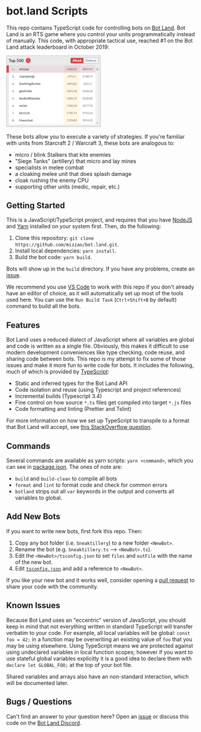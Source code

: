 # bot.land Scripts

This repo contains TypeScript code for controlling bots on [Bot
Land](https://play.bot.land). Bot Land is an RTS game where you control your
units programmatically instead of manually. This code, with appropriate tactical
use, reached #1 on the Bot Land attack leaderboard in October 2019:

<img src="img/attack-top1.png" width="50%">

These bots allow you to execute a variety of strategies. If you're familiar with
units from Starcraft 2 / Warcraft 3, these bots are analogous to:

- micro / blink Stalkers that kite enemies
- "Siege Tanks" (artillery) that micro and lay mines
- specialists in melee combat
- a cloaking melee unit that does splash damage
- cloak rushing the enemy CPU
- supporting other units (medic, repair, etc.)

## Getting Started

This is a JavaScript/TypeScript project, and requires that you have [NodeJS] and
[Yarn] installed on your system first. Then, do the following:

1. Clone this repository: `git clone https://github.com/mizzao/bot.land.git`.
2. Install local dependencies: `yarn install`.
3. Build the bot code: `yarn build`.

Bots will show up in the `build` directory. If you have any problems, create an
[issue].

We recommend you use [VS Code] to work with this repo if you don't already have
an editor of choice, as it will automatically set up most of the tools used
here. You can use the `Run Build Task` (`Ctrl+Shift+B` by default) command to
build all the bots.

[vs code]: https://code.visualstudio.com/
[nodejs]: https://nodejs.org/en/download/
[yarn]: https://yarnpkg.com/lang/en/docs/install/
[issue]: https://github.com/mizzao/bot.land/issues

## Features

Bot Land uses a reduced dialect of JavaScript where all variables are global and
code is written as a single file. Obviously, this makes it difficult to use
modern development conveniences like type checking, code reuse, and sharing code
between bots. This repo is my attempt to fix some of those issues and make it
more fun to write code for bots. It includes the following, much of which is
provided by [TypeScript]:

- Static and inferred types for the Bot Land API
- Code isolation and reuse (using Typescript and project references)
- Incremental builds (Typescript 3.4)
- Fine control on how source `*.ts` files get compiled into target `*.js` files
- Code formatting and linting (Prettier and Tslint)

For more information on how we set up TypeScript to transpile to a format that
Bot Land will accept, see [this StackOverflow question][soq].

[typescript]: https://www.typescriptlang.org/
[soq]: https://stackoverflow.com/q/58278709/586086

## Commands

Several commands are available as yarn scripts: `yarn <command>`, which you can
see in [package.json](package.json). The ones of note are:

- `build` and `build-clean` to compile all bots
- `format` and `lint` to format code and check for common errors
- `botland` strips out all `var` keywords in the output and converts all
  variables to global.

## Add New Bots

If you want to write new bots, first fork this repo. Then:

1. Copy any bot folder (i.e. `Sneaktillery`) to a new folder `<NewBot>`.
2. Rename the bot (e.g. `Sneaktillery.ts` --> `<NewBot>.ts`).
3. Edit the `<NewBot>/tsconfig.json` to set `files` and `outFile` with the name of the new bot.
4. Edit [`tsconfig.json`](tsconfig.json) and add a reference to `<NewBot>`.

If you like your new bot and it works well, consider opening a [pull
request][pr] to share your code with the community.

[pr]: https://github.com/mizzao/bot.land/pulls

## Known Issues

Because Bot Land uses an "eccentric" version of JavaScript, you should keep in
mind that not everything written in standard TypeScript will transfer verbatim
to your code. For example, all local variables will be global: `const foo = 42;`
in a function may be overwriting an existing value of `foo` that you may be
using elsewhere. Using TypeScript means we are protected against using
undeclared variables in local function scopes; however if you want to use
stateful global variables explicitly it is a good idea to declare them with
`declare let GLOBAL_FOO;` at the top of your bot file.

Shared variables and arrays also have an non-standard interaction, which will be
documented later.

## Bugs / Questions

Can't find an answer to your question here? Open an [issue] or discuss this code
on the [Bot Land Discord][discord].

[discord]: https://discordapp.com/channels/135765168289349632/631603408771481629
